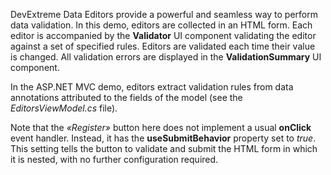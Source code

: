 DevExtreme Data Editors provide a&nbsp;powerful and seamless way to&nbsp;perform data validation. In&nbsp;this demo, editors are collected in&nbsp;an&nbsp;HTML&nbsp;form. Each editor is&nbsp;accompanied by&nbsp;the **Validator** UI component validating the editor against a&nbsp;set of&nbsp;specified rules. Editors are validated each time their value is&nbsp;changed. All validation errors are displayed in&nbsp;the **ValidationSummary** UI component.



In&nbsp;the ASP.NET MVC&nbsp;demo, editors extract validation rules from data annotations attributed to&nbsp;the fields of&nbsp;the model (see the _EditorsViewModel.cs_ file).



Note that the _&laquo;Register&raquo;_ button here does not implement a&nbsp;usual **onClick** event handler. Instead, it&nbsp;has the **useSubmitBehavior** property set to _true_. This setting tells the button to&nbsp;validate and submit the HTML form in&nbsp;which it&nbsp;is&nbsp;nested, with no&nbsp;further configuration required.